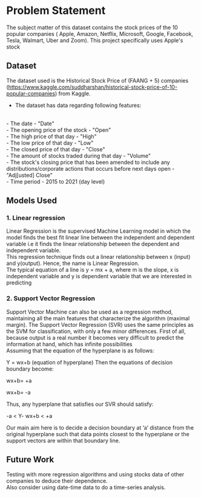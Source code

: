 # Problem Statement 
The subject matter of this dataset contains the stock prices of the 10 popular companies ( Apple, Amazon, Netflix, Microsoft, Google, Facebook, Tesla, Walmart, Uber and Zoom). This project specifically uses Apple's stock 
## Dataset

The dataset used is the Historical Stock Price of (FAANG + 5) companies (https://www.kaggle.com/suddharshan/historical-stock-price-of-10-popular-companies) from Kaggle.
<br>
- The dataset has data regarding following features:
<br>
- The date - "Date"
<br>
- The opening price of the stock - "Open"
<br>
- The high price of that day - "High"
<br>
- The low price of that day - "Low"
<br>
- The closed price of that day - "Close"
<br>
- The amount of stocks traded during that day - "Volume"
<br>
- The stock's closing price that has been amended to include any distributions/corporate actions that occurs before next days open - "Adj[usted] Close"
<br>
- Time period - 2015 to 2021 (day level)


## Models Used

### 1. Linear regression
 Linear Regression is the supervised Machine Learning model in which the model finds the best fit linear line between the independent and dependent variable i.e it finds the linear relationship between the dependent and independent variable.
 <br>
 This regression technique finds out a linear relationship between x (input) and y(output). Hence, the name is Linear Regression.
<br>
The typical equation of a line is y = mx + a, where m is the slope, x is independent variable and y is dependent variable that we are interested in predicting

### 2. Support Vector Regression
Support Vector Machine can also be used as a regression method, maintaining all the main features that characterize the algorithm (maximal margin). The Support Vector Regression (SVR) uses the same principles as the SVM for classification, with only a few minor differences. First of all, because output is a real number it becomes very difficult to predict the information at hand, which has infinite possibilities
<br>
Assuming that the equation of the hyperplane is as follows:

Y = wx+b (equation of hyperplane)
Then the equations of decision boundary become:

wx+b= +a

wx+b= -a

Thus, any hyperplane that satisfies our SVR should satisfy:

-a < Y- wx+b < +a 

Our main aim here is to decide a decision boundary at ‘a’ distance from the original hyperplane such that data points closest to the hyperplane or the support vectors are within that boundary line.

## Future Work
Testing with more regression algorithms and using stocks data of other companies to deduce their dependence. 
<br>
Also consider using date-time data to do a time-series analysis.
